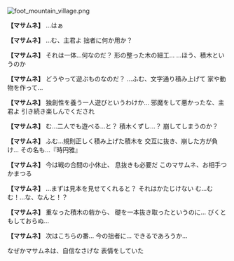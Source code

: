 
![foot_mountain_village.png](../images/backgrounds/foot_mountain_village.png)

**【マサムネ】**
…はぁ

**【マサムネ】**
…む、主君よ
拙者に何か用か？

**【マサムネ】**
それは一体…何なのだ？
形の整った木の細工…
…ほう、積木というのか

**【マサムネ】**
どうやって遊ぶものなのだ？
…ふむ、文字通り積み上げて
家や動物を作って…

**【マサムネ】**
独創性を養う一人遊びというわけか…
邪魔をして悪かったな、主君よ
引き続き楽しんでくだされ

**【マサムネ】**
む…二人でも遊べる…と？
積木くずし…？
崩してしまうのか？

**【マサムネ】**
ふむ…規則正しく積み上げた積木を
交互に抜き、崩した方が負け…
その名も…『時円雅』

**【マサムネ】**
今は戦の合間の小休止、
息抜きも必要だ
このマサムネ、お相手つかまつる

**【マサムネ】**
…まずは見本を見せてくれると？
それはかたじけない
む…むむ！…な、なんと！？

**【マサムネ】**
重なった積木の砦から、
礎を一本抜き取ったというのに…
びくともしておらぬ…

**【マサムネ】**
次はこちらの番…
今の拙者に…
できるであろうか…

なぜかマサムネは、自信なさげな
表情をしていた